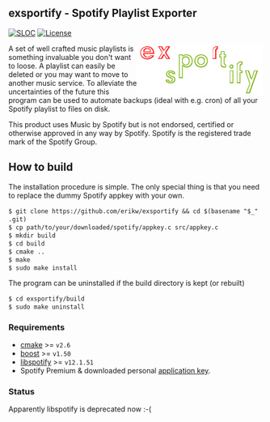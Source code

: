 ## exsportify - Spotify Playlist Exporter
[![SLOC](https://img.shields.io/tokei/lines/github/erikw/exsportify?logo=codefactor&logoColor=lightgrey)](#)
[![License](https://img.shields.io/badge/license-MIT-blue)](LICENSE)

<img alt="logo" src="img/logo_250x100.png" align="right">

A set of well crafted music playlists is something invaluable you don't want to loose. A playlist can easily be deleted or you may want to move to another music service. To alleviate the uncertainties of the future this program can be used to automate backups (ideal with e.g. cron) of all your Spotify playlist to files on disk.

This product uses Music by Spotify but is not endorsed, certified or otherwise approved in any way by Spotify. Spotify is the registered trade mark of the Spotify Group.

## How to build
The installation procedure is simple. The only special thing is that you need to replace the dummy Spotify appkey with your own.

```console
$ git clone https://github.com/erikw/exsportify && cd $(basename "$_" .git)
$ cp path/to/your/downloaded/spotify/appkey.c src/appkey.c
$ mkdir build
$ cd build
$ cmake ..
$ make
$ sudo make install
```

The program can be uninstalled if the build directory is kept (or rebuilt)

```console
$ cd exsportify/build
$ sudo make uninstall
```


### Requirements

* [cmake](http://www.cmake.org/) >= `v2.6`
* [boost](http://www.boost.org/) >= `v1.50`
* [libspotify](https://developer.spotify.com/technologies/libspotify/) >= `v12.1.51`
* Spotify Premium & downloaded personal [application key](https://developer.spotify.com/technologies/libspotify/).

### Status

Apparently libspotify is deprecated now :-(
